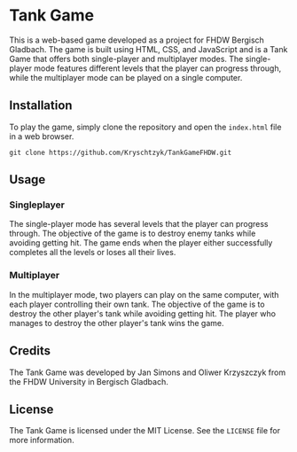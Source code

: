 # Tank Game

This is a web-based game developed as a project for FHDW Bergisch Gladbach. The game is built using HTML, CSS, and JavaScript and is a Tank Game that offers both single-player and multiplayer modes. The single-player mode features different levels that the player can progress through, while the multiplayer mode can be played on a single computer.

## Installation

To play the game, simply clone the repository and open the `index.html` file in a web browser. 

```
git clone https://github.com/Kryschtzyk/TankGameFHDW.git
```

## Usage

### Singleplayer

The single-player mode has several levels that the player can progress through. The objective of the game is to destroy enemy tanks while avoiding getting hit. The game ends when the player either successfully completes all the levels or loses all their lives.

### Multiplayer

In the multiplayer mode, two players can play on the same computer, with each player controlling their own tank. The objective of the game is to destroy the other player's tank while avoiding getting hit. The player who manages to destroy the other player's tank wins the game.

## Credits

The Tank Game was developed by Jan Simons and Oliwer Krzyszczyk from the FHDW University in Bergisch Gladbach. 

## License

The Tank Game is licensed under the MIT License. See the `LICENSE` file for more information.
